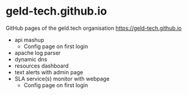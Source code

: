 # geld-tech.github.io
GitHub pages of the geld.tech organisation https://geld-tech.github.io

* api mashup
  * Config page on first login
* apache log parser
* dynamic dns
* resources dashboard
* text alerts with admin page
* SLA service(s) monitor with webpage
  * Config page on first login

